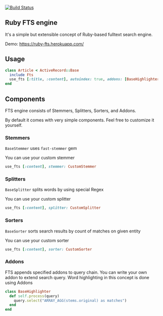 [![Build Status](https://travis-ci.org/KernelMadness/ruby_fts.svg?branch=master)](https://travis-ci.org/KernelMadness/ruby_fts)
## Ruby FTS engine
It's a simple but extensible concept of Ruby-based fulltext search engine.

Demo: https://ruby-fts.herokuapp.com/
## Usage
```ruby
class Article < ActiveRecord::Base
  include Fts
  use_fts [:title, :content], autoindex: true, addons: [BaseHighlighter]
end
```

## Components
FTS engine consists of Stemmers, Splitters, Sorters, and Addons.

By default it comes with very simple components. Feel free to customize it yourself.

### Stemmers
`BaseStemmer` uses `fast-stemmer` gem

You can use your custom stemmer
```ruby
use_fts [:content], stemmer: CustomStemmer
```

### Splitters
`BaseSplitter` splits words by using special Regex

You can use your custom splitter
```ruby
use_fts [:content], splitter: CustomSplitter
```

### Sorters
`BaseSorter` sorts search results by count of matches on given entity

You can use your custom sorter
```ruby
use_fts [:content], sorter: CustomSorter
```

### Addons
FTS appends specified addons to query chain. You can write your own addon to extend search query.
Word highlighting in this concept is done using Addons

```ruby
class BaseHighlighter
  def self.process(query)
    query.select("ARRAY_AGG(stems.original) as matches")
  end
end
```
